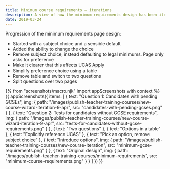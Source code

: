 ```yaml
---
title: Minimum course requirements – iterations
description: A view of how the minimum requirements design has been iterated since December.
date: 2019-03-24
---
```


Progression of the minimum requirements page design:

* Started with a subject choice and a sensible default
* Added the ability to change the choice
* Remove subject choice, instead defaulting to legal minimums. Page only asks for preference
* Make it clearer that this affects UCAS Apply
* Simplify preference choice using a table
* Remove table and switch to two questions
* Split questions over two pages

{% from "screenshots/macro.njk" import appScreenshots with context %}
{{ appScreenshots({
  items: [
    {
      text: "Question 1: Candidates with pending GCSEs",
      img: {
        path: "/images/publish-teacher-training-courses/new-course-wizard-iteration-9-apr",
        src: "candidates-with-pending-gcses.png"
      }
    },
    {
      text: "Question 2: Tests for candidates without GCSE requirements",
      img: {
        path: "/images/publish-teacher-training-courses/new-course-wizard-iteration-9-apr",
        src: "tests-for-candidates-without-gcse-requirements.png"
      }
    },
    { text: "Two questions" },
    { text: "Options in a table" },
    { text: "Explicitly reference UCAS" },
    { text: "Pick an option, remove subject choice" },
    {
      text: "Introduce options",
      img: {
        path: "/images/publish-teacher-training-courses/new-course-iteration",
        src: "minimum-gcse-requirements.png"
      }
    },
    {
      text: "Original design",
      img: {
        path: "/images/publish-teacher-training-courses/minimum-requirements",
        src: "minimum-course-requirements.png"
      }
    }
  ]
}) }}
